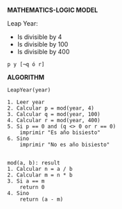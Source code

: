 **MATHEMATICS-LOGIC MODEL**

Leap Year:
- Is divisible by 4
- Is divisible by 100
- Is divisible by 400

```
p y [¬q ó r]
```


**ALGORITHM**
```
LeapYear(year)

1. Leer year
2. Calcular p = mod(year, 4)
3. Calcular q = mod(year, 100)
4. Calcular r = mod(year, 400)
5. Si p == 0 and (q <> 0 or r == 0)
    imprimir "Es año bisiesto"
6. Sino
    imprimir "No es año bisiesto"


mod(a, b): result
1. Calcular n = a / b
2. Calcular m = n * b
3. Si a == m
    return 0
4. Sino
    return (a - m)
    
```
